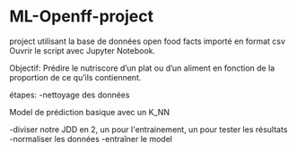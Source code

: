 # ML-Openff-project

project utilisant la base de données open food facts importé en format csv
Ouvrir le script avec Jupyter Notebook.

Objectif: Prédire le nutriscore d’un plat ou d’un aliment en fonction de la proportion de ce qu’ils contiennent.

étapes:
-nettoyage des données

Model de prédiction basique avec un K_NN

-diviser notre JDD en 2, un pour l'entrainement, un pour tester les résultats
-normaliser les données
-entraîner le model

